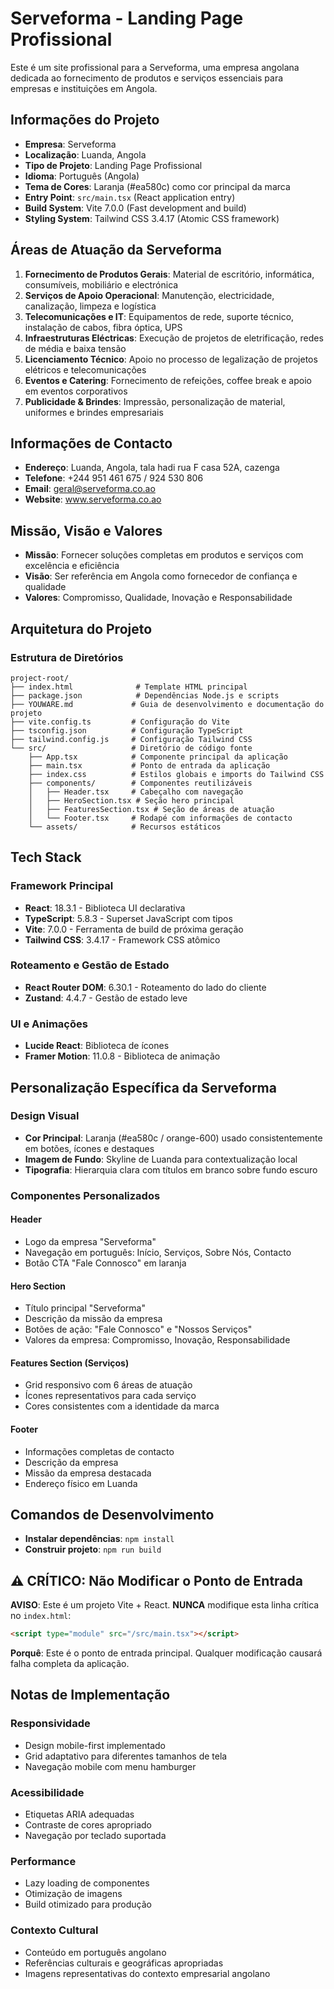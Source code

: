 # Serveforma - Landing Page Profissional

Este é um site profissional para a Serveforma, uma empresa angolana dedicada ao fornecimento de produtos e serviços essenciais para empresas e instituições em Angola.

## Informações do Projeto

- **Empresa**: Serveforma
- **Localização**: Luanda, Angola
- **Tipo de Projeto**: Landing Page Profissional
- **Idioma**: Português (Angola)
- **Tema de Cores**: Laranja (#ea580c) como cor principal da marca
- **Entry Point**: `src/main.tsx` (React application entry)
- **Build System**: Vite 7.0.0 (Fast development and build)
- **Styling System**: Tailwind CSS 3.4.17 (Atomic CSS framework)

## Áreas de Atuação da Serveforma

1. **Fornecimento de Produtos Gerais**: Material de escritório, informática, consumíveis, mobiliário e electrónica
2. **Serviços de Apoio Operacional**: Manutenção, electricidade, canalização, limpeza e logística
3. **Telecomunicações e IT**: Equipamentos de rede, suporte técnico, instalação de cabos, fibra óptica, UPS
4. **Infraestruturas Eléctricas**: Execução de projetos de eletrificação, redes de média e baixa tensão
5. **Licenciamento Técnico**: Apoio no processo de legalização de projetos elétricos e telecomunicações
6. **Eventos e Catering**: Fornecimento de refeições, coffee break e apoio em eventos corporativos
7. **Publicidade & Brindes**: Impressão, personalização de material, uniformes e brindes empresariais

## Informações de Contacto

- **Endereço**: Luanda, Angola, tala hadi rua F casa 52A, cazenga
- **Telefone**: +244 951 461 675 / 924 530 806
- **Email**: geral@serveforma.co.ao
- **Website**: www.serveforma.co.ao

## Missão, Visão e Valores

- **Missão**: Fornecer soluções completas em produtos e serviços com excelência e eficiência
- **Visão**: Ser referência em Angola como fornecedor de confiança e qualidade
- **Valores**: Compromisso, Qualidade, Inovação e Responsabilidade

## Arquitetura do Projeto

### Estrutura de Diretórios

```
project-root/
├── index.html              # Template HTML principal
├── package.json            # Dependências Node.js e scripts
├── YOUWARE.md             # Guia de desenvolvimento e documentação do projeto
├── vite.config.ts         # Configuração do Vite
├── tsconfig.json          # Configuração TypeScript
├── tailwind.config.js     # Configuração Tailwind CSS
└── src/                   # Diretório de código fonte
    ├── App.tsx            # Componente principal da aplicação
    ├── main.tsx           # Ponto de entrada da aplicação
    ├── index.css          # Estilos globais e imports do Tailwind CSS
    ├── components/        # Componentes reutilizáveis
    │   ├── Header.tsx     # Cabeçalho com navegação
    │   ├── HeroSection.tsx # Seção hero principal
    │   ├── FeaturesSection.tsx # Seção de áreas de atuação
    │   └── Footer.tsx     # Rodapé com informações de contacto
    └── assets/            # Recursos estáticos
```

## Tech Stack

### Framework Principal
- **React**: 18.3.1 - Biblioteca UI declarativa
- **TypeScript**: 5.8.3 - Superset JavaScript com tipos
- **Vite**: 7.0.0 - Ferramenta de build de próxima geração
- **Tailwind CSS**: 3.4.17 - Framework CSS atômico

### Roteamento e Gestão de Estado
- **React Router DOM**: 6.30.1 - Roteamento do lado do cliente
- **Zustand**: 4.4.7 - Gestão de estado leve

### UI e Animações
- **Lucide React**: Biblioteca de ícones
- **Framer Motion**: 11.0.8 - Biblioteca de animação

## Personalização Específica da Serveforma

### Design Visual
- **Cor Principal**: Laranja (#ea580c / orange-600) usado consistentemente em botões, ícones e destaques
- **Imagem de Fundo**: Skyline de Luanda para contextualização local
- **Tipografia**: Hierarquia clara com títulos em branco sobre fundo escuro

### Componentes Personalizados

#### Header
- Logo da empresa "Serveforma"
- Navegação em português: Início, Serviços, Sobre Nós, Contacto
- Botão CTA "Fale Connosco" em laranja

#### Hero Section
- Título principal "Serveforma"
- Descrição da missão da empresa
- Botões de ação: "Fale Connosco" e "Nossos Serviços"
- Valores da empresa: Compromisso, Inovação, Responsabilidade

#### Features Section (Serviços)
- Grid responsivo com 6 áreas de atuação
- Ícones representativos para cada serviço
- Cores consistentes com a identidade da marca

#### Footer
- Informações completas de contacto
- Descrição da empresa
- Missão da empresa destacada
- Endereço físico em Luanda

## Comandos de Desenvolvimento

- **Instalar dependências**: `npm install`
- **Construir projeto**: `npm run build`

## ⚠️ CRÍTICO: Não Modificar o Ponto de Entrada

**AVISO**: Este é um projeto Vite + React. **NUNCA** modifique esta linha crítica no `index.html`:

```html
<script type="module" src="/src/main.tsx"></script>
```

**Porquê**: Este é o ponto de entrada principal. Qualquer modificação causará falha completa da aplicação.

## Notas de Implementação

### Responsividade
- Design mobile-first implementado
- Grid adaptativo para diferentes tamanhos de tela
- Navegação mobile com menu hamburger

### Acessibilidade
- Etiquetas ARIA adequadas
- Contraste de cores apropriado
- Navegação por teclado suportada

### Performance
- Lazy loading de componentes
- Otimização de imagens
- Build otimizado para produção

### Contexto Cultural
- Conteúdo em português angolano
- Referências culturais e geográficas apropriadas
- Imagens representativas do contexto empresarial angolano